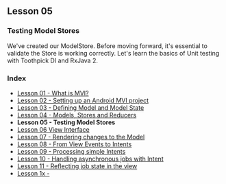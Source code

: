 
## Lesson 05
 
### Testing Model Stores

We've created our ModelStore. Before moving forward, it's essential to validate the Store is working correctly. Let's learn the basics of Unit testing with Toothpick DI and RxJava 2.

### Index

- [Lesson 01 - What is MVI?](https://watch.caster.io/courses/...)
- [Lesson 02 - Setting up an Android MVI project](https://github.com/kanawish/android-mvi-sample/tree/caster/lesson02-setup)
- [Lesson 03 - Defining Model and Model State](https://github.com/kanawish/android-mvi-sample/tree/caster/lesson03)
- [Lesson 04 - Models, Stores and Reducers](https://github.com/kanawish/android-mvi-sample/tree/caster/lesson04)
- **Lesson 05 - Testing Model Stores**
- [Lesson 06 View Interface](https://github.com/kanawish/android-mvi-sample/tree/caster/lesson06)
- [Lesson 07 - Rendering changes to the Model](https://github.com/kanawish/android-mvi-sample/tree/caster/lesson07)
- [Lesson 08 - From View Events to Intents](https://github.com/kanawish/android-mvi-sample/tree/caster/lesson08)
- [Lesson 09 - Processing simple Intents](https://github.com/kanawish/android-mvi-sample/tree/caster/lesson09)
- [Lesson 10 - Handling asynchronous jobs with Intent](https://github.com/kanawish/android-mvi-sample/tree/caster/lesson10)
- [Lesson 11 - Reflecting job state in the view](https://github.com/kanawish/android-mvi-sample/tree/caster/lesson11)
- [Lesson 1x - ](https://github.com/kanawish/android-mvi-sample/tree/caster/lesson1x)